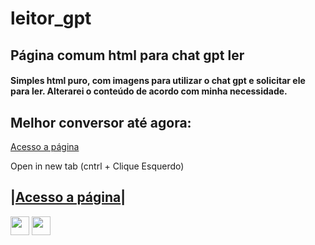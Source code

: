 # leitor_gpt
## Página comum html para chat gpt ler

#### Simples html puro, com imagens para utilizar o chat gpt e solicitar ele para ler. Alterarei o conteúdo de acordo com minha necessidade.

## Melhor conversor até agora:
[Acesso a página](https://tools.pdf24.org/pt/pdf-para-html#s=1684239178502)

Open in new tab (cntrl + Clique Esquerdo)

|[Acesso a página](https://itslevictor.github.io/leitor_gpt/)|   
-------------------------------------------------------------------

<div> <img href="https://github.com/itslevictor/leitor_gpt/blob/main/README.md" width=30 height = 30 src="https://www.computerhope.com/jargon/c/ctrl-key.png" /> <img href="https://github.com/itslevictor/leitor_gpt/blob/main/README.md" width=30 height = 30 src="https://img.finalfantasyxiv.com/lds/h/K/HW5NPzTD5Kr0bXYUDiTTmMkvlw.png" /></div> 
